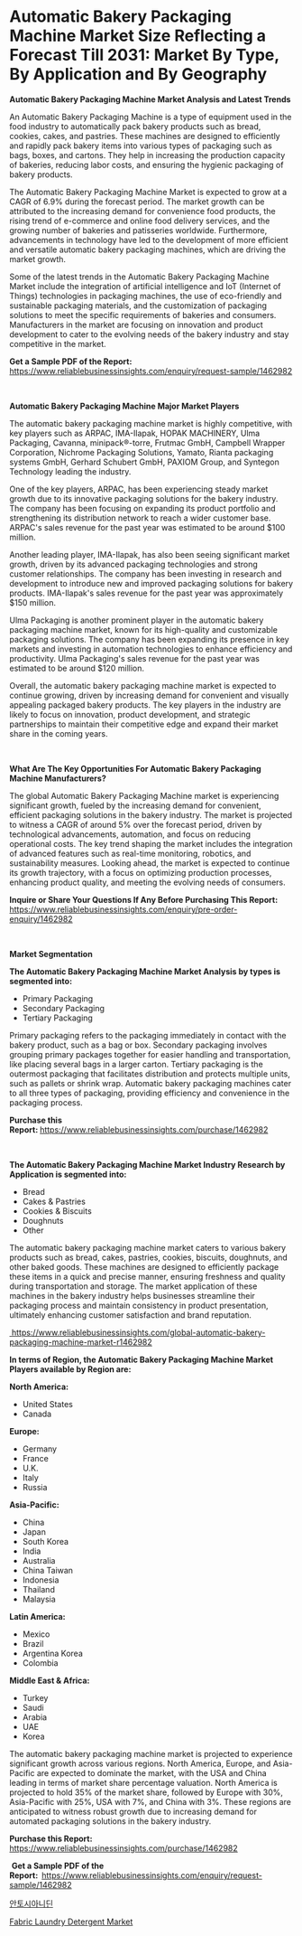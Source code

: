 <p><h1>Automatic Bakery Packaging Machine Market Size Reflecting a Forecast Till 2031: Market By Type, By Application and By Geography</h1></p><p><strong>Automatic Bakery Packaging Machine Market Analysis and Latest Trends</strong></p>
<p><p>An Automatic Bakery Packaging Machine is a type of equipment used in the food industry to automatically pack bakery products such as bread, cookies, cakes, and pastries. These machines are designed to efficiently and rapidly pack bakery items into various types of packaging such as bags, boxes, and cartons. They help in increasing the production capacity of bakeries, reducing labor costs, and ensuring the hygienic packaging of bakery products.</p><p>The Automatic Bakery Packaging Machine Market is expected to grow at a CAGR of 6.9% during the forecast period. The market growth can be attributed to the increasing demand for convenience food products, the rising trend of e-commerce and online food delivery services, and the growing number of bakeries and patisseries worldwide. Furthermore, advancements in technology have led to the development of more efficient and versatile automatic bakery packaging machines, which are driving the market growth.</p><p>Some of the latest trends in the Automatic Bakery Packaging Machine Market include the integration of artificial intelligence and IoT (Internet of Things) technologies in packaging machines, the use of eco-friendly and sustainable packaging materials, and the customization of packaging solutions to meet the specific requirements of bakeries and consumers. Manufacturers in the market are focusing on innovation and product development to cater to the evolving needs of the bakery industry and stay competitive in the market.</p></p>
<p><strong>Get a Sample PDF of the Report:&nbsp;</strong> <a href="https://www.reliablebusinessinsights.com/enquiry/request-sample/1462982">https://www.reliablebusinessinsights.com/enquiry/request-sample/1462982</a></p>
<p>&nbsp;</p>
<p><strong>Automatic Bakery Packaging Machine Major Market Players</strong></p>
<p><p>The automatic bakery packaging machine market is highly competitive, with key players such as ARPAC, IMA-Ilapak, HOPAK MACHINERY, Ulma Packaging, Cavanna, minipack®-torre, Frutmac GmbH, Campbell Wrapper Corporation, Nichrome Packaging Solutions, Yamato, Rianta packaging systems GmbH, Gerhard Schubert GmbH, PAXIOM Group, and Syntegon Technology leading the industry.</p><p>One of the key players, ARPAC, has been experiencing steady market growth due to its innovative packaging solutions for the bakery industry. The company has been focusing on expanding its product portfolio and strengthening its distribution network to reach a wider customer base. ARPAC's sales revenue for the past year was estimated to be around $100 million.</p><p>Another leading player, IMA-Ilapak, has also been seeing significant market growth, driven by its advanced packaging technologies and strong customer relationships. The company has been investing in research and development to introduce new and improved packaging solutions for bakery products. IMA-Ilapak's sales revenue for the past year was approximately $150 million.</p><p>Ulma Packaging is another prominent player in the automatic bakery packaging machine market, known for its high-quality and customizable packaging solutions. The company has been expanding its presence in key markets and investing in automation technologies to enhance efficiency and productivity. Ulma Packaging's sales revenue for the past year was estimated to be around $120 million.</p><p>Overall, the automatic bakery packaging machine market is expected to continue growing, driven by increasing demand for convenient and visually appealing packaged bakery products. The key players in the industry are likely to focus on innovation, product development, and strategic partnerships to maintain their competitive edge and expand their market share in the coming years.</p></p>
<p>&nbsp;</p>
<p><strong>What Are The Key Opportunities For Automatic Bakery Packaging Machine Manufacturers?</strong></p>
<p><p>The global Automatic Bakery Packaging Machine market is experiencing significant growth, fueled by the increasing demand for convenient, efficient packaging solutions in the bakery industry. The market is projected to witness a CAGR of around 5% over the forecast period, driven by technological advancements, automation, and focus on reducing operational costs. The key trend shaping the market includes the integration of advanced features such as real-time monitoring, robotics, and sustainability measures. Looking ahead, the market is expected to continue its growth trajectory, with a focus on optimizing production processes, enhancing product quality, and meeting the evolving needs of consumers.</p></p>
<p><strong>Inquire or Share Your Questions If Any Before Purchasing This Report:</strong> <a href="https://www.reliablebusinessinsights.com/enquiry/pre-order-enquiry/1462982">https://www.reliablebusinessinsights.com/enquiry/pre-order-enquiry/1462982</a></p>
<p>&nbsp;</p>
<p><strong>Market Segmentation</strong></p>
<p><strong>The Automatic Bakery Packaging Machine Market Analysis by types is segmented into:</strong></p>
<p><ul><li>Primary Packaging</li><li>Secondary Packaging</li><li>Tertiary Packaging</li></ul></p>
<p><p>Primary packaging refers to the packaging immediately in contact with the bakery product, such as a bag or box. Secondary packaging involves grouping primary packages together for easier handling and transportation, like placing several bags in a larger carton. Tertiary packaging is the outermost packaging that facilitates distribution and protects multiple units, such as pallets or shrink wrap. Automatic bakery packaging machines cater to all three types of packaging, providing efficiency and convenience in the packaging process.</p></p>
<p><strong>Purchase this Report:&nbsp;</strong><a href="https://www.reliablebusinessinsights.com/purchase/1462982">https://www.reliablebusinessinsights.com/purchase/1462982</a></p>
<p>&nbsp;</p>
<p><strong>The Automatic Bakery Packaging Machine Market Industry Research by Application is segmented into:</strong></p>
<p><ul><li>Bread</li><li>Cakes & Pastries</li><li>Cookies & Biscuits</li><li>Doughnuts</li><li>Other</li></ul></p>
<p><p>The automatic bakery packaging machine market caters to various bakery products such as bread, cakes, pastries, cookies, biscuits, doughnuts, and other baked goods. These machines are designed to efficiently package these items in a quick and precise manner, ensuring freshness and quality during transportation and storage. The market application of these machines in the bakery industry helps businesses streamline their packaging process and maintain consistency in product presentation, ultimately enhancing customer satisfaction and brand reputation.</p></p>
<p><a href="https://www.reliablebusinessinsights.com/global-automatic-bakery-packaging-machine-market-r1462982">&nbsp;https://www.reliablebusinessinsights.com/global-automatic-bakery-packaging-machine-market-r1462982</a></p>
<p><strong>In terms of Region, the Automatic Bakery Packaging Machine Market Players available by Region are:</strong></p>
<p>
    <p> <strong> North America: </strong>
        <ul>
            <li>United States</li>
            <li>Canada</li>
        </ul>
        </p> 
    <p> <strong> Europe: </strong>
        <ul>
            <li>Germany</li>
            <li>France</li>
            <li>U.K.</li>
            <li>Italy</li>
            <li>Russia</li>
        </ul>
        </p> 
    <p> <strong> Asia-Pacific: </strong>
        <ul>
            <li>China</li>
            <li>Japan</li>
            <li>South Korea</li>
            <li>India</li>
            <li>Australia</li>
            <li>China Taiwan</li>
            <li>Indonesia</li>
            <li>Thailand</li>
            <li>Malaysia</li>
        </ul>
        </p> 
    <p> <strong> Latin America: </strong>
        <ul>
            <li>Mexico</li>
            <li>Brazil</li>
            <li>Argentina Korea</li>
            <li>Colombia</li>
        </ul>
        </p> 
    <p> <strong> Middle East & Africa: </strong>
        <ul>
            <li>Turkey</li>
            <li>Saudi</li>
            <li>Arabia</li>
            <li>UAE</li>
            <li>Korea</li>
        </ul>
    </p>
    </p>
<p><p>The automatic bakery packaging machine market is projected to experience significant growth across various regions. North America, Europe, and Asia-Pacific are expected to dominate the market, with the USA and China leading in terms of market share percentage valuation. North America is projected to hold 35% of the market share, followed by Europe with 30%, Asia-Pacific with 25%, USA with 7%, and China with 3%. These regions are anticipated to witness robust growth due to increasing demand for automated packaging solutions in the bakery industry.</p></p>
<p><strong>Purchase this Report: </strong><a href="https://www.reliablebusinessinsights.com/purchase/1462982">https://www.reliablebusinessinsights.com/purchase/1462982</a></p>
<p>&nbsp;<strong>Get a Sample PDF of the Report:&nbsp;&nbsp;</strong><a href="https://www.reliablebusinessinsights.com/enquiry/request-sample/1462982">https://www.reliablebusinessinsights.com/enquiry/request-sample/1462982</a></p>
<p><strong></strong></p>
<p><p><a href="https://github.com/nigaleamar09/Market-Research-Report-List-2/blob/main/283751670724.md">안토시아니딘</a></p><p><a href="https://medium.com/@susiegibson1945/fabric-laundry-detergent-market-market-segmentation-geographical-regions-and-market-forcast-till-9a78823956e5">Fabric Laundry Detergent Market</a></p></p>